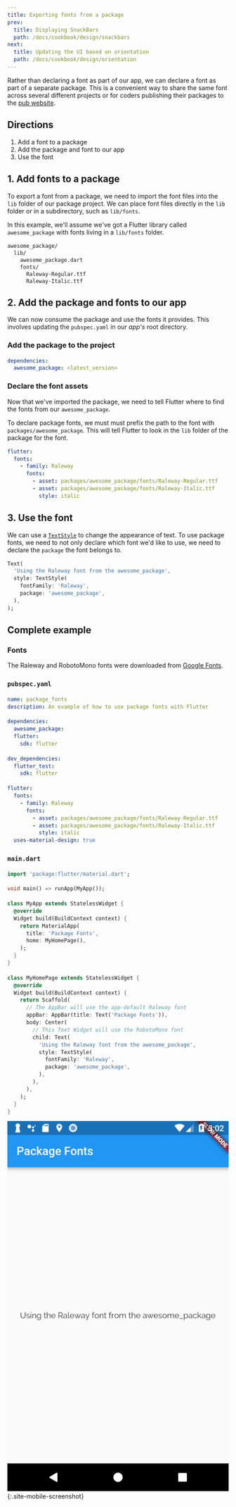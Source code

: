 ```yaml
---
title: Exporting fonts from a package
prev:
  title: Displaying SnackBars
  path: /docs/cookbook/design/snackbars
next:
  title: Updating the UI based on orientation
  path: /docs/cookbook/design/orientation
---
```


Rather than declaring a font as part of our app, we can declare a font as part
of a separate package. This is a convenient way to share the same font across
several different projects or for coders publishing their packages to the
[pub website](https://pub.dartlang.org/).

## Directions

  1. Add a font to a package
  2. Add the package and font to our app
  3. Use the font

## 1. Add fonts to a package

To export a font from a package, we need to import the font files into the `lib`
folder of our package project. We can place font files directly in the `lib`
folder or in a subdirectory, such as `lib/fonts`.

In this example, we'll assume we've got a Flutter library called
`awesome_package` with fonts living in a `lib/fonts` folder.

```
awesome_package/
  lib/
    awesome_package.dart
    fonts/
      Raleway-Regular.ttf
      Raleway-Italic.ttf
```

## 2. Add the package and fonts to our app

We can now consume the package and use the fonts it provides. This involves
updating the `pubspec.yaml` in our *app's* root directory.

### Add the package to the project

```yaml
dependencies:
  awesome_package: <latest_version>
```

### Declare the font assets

Now that we've imported the package, we need to tell Flutter where to find the
fonts from our `awesome_package`.

To declare package fonts, we must must prefix the path to the font with
`packages/awesome_package`. This will tell Flutter to look in the `lib` folder
of the package for the font.

```yaml
flutter:
  fonts:
    - family: Raleway
      fonts:
        - asset: packages/awesome_package/fonts/Raleway-Regular.ttf
        - asset: packages/awesome_package/fonts/Raleway-Italic.ttf
          style: italic
```

## 3. Use the font

We can use a [`TextStyle`](https://docs.flutter.io/flutter/painting/TextStyle-class.html)
to change the appearance of text. To use package fonts, we need to not only
declare which font we'd like to use, we need to declare the `package` the font
belongs to.

<!-- skip -->
```dart
Text(
  'Using the Raleway font from the awesome_package',
  style: TextStyle(
    fontFamily: 'Raleway',
    package: 'awesome_package',
  ),
);
```

## Complete example

### Fonts

The Raleway and RobotoMono fonts were downloaded from [Google Fonts](https://fonts.google.com/).

### `pubspec.yaml`

```yaml
name: package_fonts
description: An example of how to use package fonts with Flutter

dependencies:
  awesome_package:
  flutter:
    sdk: flutter

dev_dependencies:
  flutter_test:
    sdk: flutter

flutter:
  fonts:
    - family: Raleway
      fonts:
        - asset: packages/awesome_package/fonts/Raleway-Regular.ttf
        - asset: packages/awesome_package/fonts/Raleway-Italic.ttf
          style: italic
  uses-material-design: true
```

### `main.dart`

```dart
import 'package:flutter/material.dart';

void main() => runApp(MyApp());

class MyApp extends StatelessWidget {
  @override
  Widget build(BuildContext context) {
    return MaterialApp(
      title: 'Package Fonts',
      home: MyHomePage(),
    );
  }
}

class MyHomePage extends StatelessWidget {
  @override
  Widget build(BuildContext context) {
    return Scaffold(
      // The AppBar will use the app-default Raleway font
      appBar: AppBar(title: Text('Package Fonts')),
      body: Center(
        // This Text Widget will use the RobotoMono font
        child: Text(
          'Using the Raleway font from the awesome_package',
          style: TextStyle(
            fontFamily: 'Raleway',
            package: 'awesome_package',
          ),
        ),
      ),
    );
  }
}
```

![Package Fonts Demo](/images/cookbook/package-fonts.png){:.site-mobile-screenshot}

